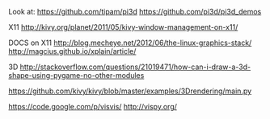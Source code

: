 Look at:
https://github.com/tipam/pi3d
https://github.com/pi3d/pi3d_demos

X11
http://kivy.org/planet/2011/05/kivy-window-management-on-x11/

DOCS on X11
http://blog.mecheye.net/2012/06/the-linux-graphics-stack/
http://magcius.github.io/xplain/article/

3D
http://stackoverflow.com/questions/21019471/how-can-i-draw-a-3d-shape-using-pygame-no-other-modules

https://github.com/kivy/kivy/blob/master/examples/3Drendering/main.py

https://code.google.com/p/visvis/
http://vispy.org/

